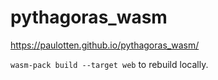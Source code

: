 # pythagoras_wasm

https://paulotten.github.io/pythagoras_wasm/

`wasm-pack build --target web` to rebuild locally.
